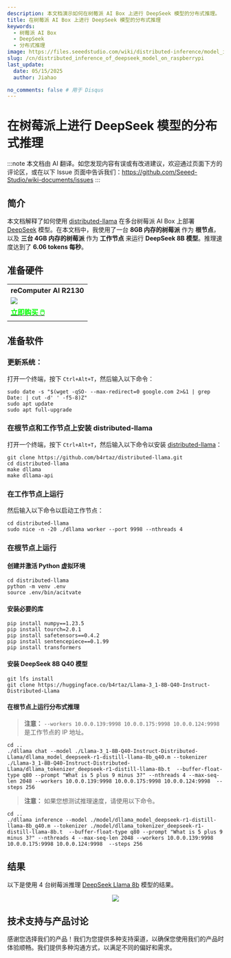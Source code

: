 ```yaml
---
description: 本文档演示如何在树莓派 AI Box 上进行 DeepSeek 模型的分布式推理。
title: 在树莓派 AI Box 上进行 DeepSeek 模型的分布式推理
keywords:
  - 树莓派 AI Box
  - DeepSeek
  - 分布式推理
image: https://files.seeedstudio.com/wiki/distributed-inference/model_install.webp
slug: /cn/distributed_inference_of_deepseek_model_on_raspberrypi
last_update:
  date: 05/15/2025
  author: Jiahao

no_comments: false # 用于 Disqus
---
```


# 在树莓派上进行 DeepSeek 模型的分布式推理

:::note
本文档由 AI 翻译。如您发现内容有误或有改进建议，欢迎通过页面下方的评论区，或在以下 Issue 页面中告诉我们：https://github.com/Seeed-Studio/wiki-documents/issues
:::

## 简介

本文档解释了如何使用 [distributed-llama](https://github.com/b4rtaz/distributed-llama) 在多台树莓派 AI Box 上部署 [DeepSeek](https://github.com/deepseek-ai/DeepSeek-LLM) 模型。在本文档中，我使用了一台 **8GB 内存的树莓派** 作为 **根节点**，以及 **三台 4GB 内存的树莓派** 作为 **工作节点** 来运行 **DeepSeek 8B 模型**。推理速度达到了 **6.06 tokens 每秒**。

## 准备硬件

<div class="table-center">
	<table align="center">
	<tr>
		<th>reComputer AI R2130</th>
	</tr>
    <tr>
      <td><div style={{textAlign:'center'}}><img src="https://media-cdn.seeedstudio.com/media/catalog/product/cache/bb49d3ec4ee05b6f018e93f896b8a25d/1/_/1_24_1.jpg" style={{width:600, height:'auto'}}/></div></td>
    </tr>
		<tr>
			<td><div class="get_one_now_container" style={{textAlign: 'center'}}>
				<a class="get_one_now_item" href="https://www.seeedstudio.com/reComputer-AI-R2130-12-p-6368.html">
				<strong><span><font color={'FFFFFF'} size={"4"}> 立即购买 🖱️</font></span></strong>
				</a>
			</div></td>
		</tr>
	</table>
</div>

## 准备软件

### 更新系统：

打开一个终端，按下 `Ctrl+Alt+T`，然后输入以下命令：

```
sudo date -s "$(wget -qSO- --max-redirect=0 google.com 2>&1 | grep Date: | cut -d' ' -f5-8)Z"
sudo apt update
sudo apt full-upgrade
```

### 在根节点和工作节点上安装 distributed-llama

打开一个终端，按下 `Ctrl+Alt+T`，然后输入以下命令以安装 [distributed-llama](https://github.com/b4rtaz/distributed-llama.git)：

```
git clone https://github.com/b4rtaz/distributed-llama.git
cd distributed-llama
make dllama
make dllama-api
```

### 在工作节点上运行

然后输入以下命令以启动工作节点：

```
cd distributed-llama
sudo nice -n -20 ./dllama worker --port 9998 --nthreads 4
```

### 在根节点上运行

#### 创建并激活 Python 虚拟环境

```
cd distributed-llama
python -m venv .env
source .env/bin/acitvate
```

#### 安装必要的库

```
pip install numpy==1.23.5
pip install tourch=2.0.1
pip install safetensors==0.4.2
pip install sentencepiece==0.1.99
pip install transformers
```

#### 安装 DeepSeek 8B Q40 模型

```
git lfs install
git clone https://huggingface.co/b4rtaz/Llama-3_1-8B-Q40-Instruct-Distributed-Llama
```

#### 在根节点上运行分布式推理

> **注意：** `--workers 10.0.0.139:9998 10.0.0.175:9998 10.0.0.124:9998` 是工作节点的 IP 地址。

```
cd ..
./dllama chat --model ./Llama-3_1-8B-Q40-Instruct-Distributed-Llama/dllama_model_deepseek-r1-distill-llama-8b_q40.m --tokenizer ./Llama-3_1-8B-Q40-Instruct-Distributed-Llama/dllama_tokenizer_deepseek-r1-distill-llama-8b.t  --buffer-float-type q80 --prompt "What is 5 plus 9 minus 3?" --nthreads 4 --max-seq-len 2048 --workers 10.0.0.139:9998 10.0.0.175:9998 10.0.0.124:9998  --steps 256

```

> **注意：** 如果您想测试推理速度，请使用以下命令。

```
cd ..
./dllama inference --model ./model/dllama_model_deepseek-r1-distill-llama-8b_q40.m --tokenizer ./model/dllama_tokenizer_deepseek-r1-distill-llama-8b.t  --buffer-float-type q80 --prompt "What is 5 plus 9 minus 3?" --nthreads 4 --max-seq-len 2048 --workers 10.0.0.139:9998 10.0.0.175:9998 10.0.0.124:9998  --steps 256
```

## 结果

以下是使用 4 台树莓派推理 [DeepSeek Llama 8b](https://huggingface.co/b4rtaz/Llama-3_1-8B-Q40-Instruct-Distributed-Llama) 模型的结果。

<div align="center">
    <img width={900} 
     src="https://files.seeedstudio.com/wiki/distributed-inference/distributed_llama.gif" />
</div>

## 技术支持与产品讨论

感谢您选择我们的产品！我们为您提供多种支持渠道，以确保您使用我们的产品时体验顺畅。我们提供多种沟通方式，以满足不同的偏好和需求。

<div class="button_tech_support_container">
<a href="https://forum.seeedstudio.com/" class="button_forum"></a> 
<a href="https://www.seeedstudio.com/contacts" class="button_email"></a>
</div>

<div class="button_tech_support_container">
<a href="https://discord.gg/eWkprNDMU7" class="button_discord"></a> 
<a href="https://github.com/Seeed-Studio/wiki-documents/discussions/69" class="button_discussion"></a>
</div>